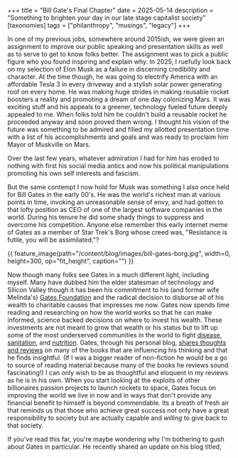 +++
title = "Bill Gate's Final Chapter"
date = 2025-05-14
description = "Something to brighten your day in our late stage capitalist society"
[taxonomies]
tags = ["philanthropy", "musings", "legacy"]
+++

In one of my previous jobs, somewhere around 2015ish, we were given an assignment to improve our public speaking and presentation skills as well as to serve to get to know folks better.  The assignment was to pick a public figure who you found inspiring and explain why.  In 2025, I ruefully look back on my selection of Elon Musk as a failure in discerning credibility and character.  At the time though, he was going to electrify America with an affordable Tesla 3 in every driveway and a stylish solar power generating roof on every home.  He was making huge strides in making reusable rocket boosters a reality and promoting a dream of one day colonizing Mars.  It was exciting stuff and his appeals to a greener, technology fueled future deeply appealed to me.  When folks told him he couldn't build a reusable rocket he proceeded anyway and soon proved them wrong.  I thought his vision of the future was something to be admired and filled my allotted presentation time with a list of his accomplishments and goals and was ready to proclaim him Mayor of Muskville on Mars.

Over the last few years, whatever admiration I had for him has eroded to nothing with first his social media antics and now his political manipulations promoting his own self interests and fascism. 

But the same contempt I now hold for Musk was something I also once held for Bill Gates in the early 00's.  He was the world's richest man at various points in time, invoking an unreasonable sense of envy, and had gotten to that lofty position as CEO of one of the largest software companies in the world.  During his tenure he did some shady things to suppress and overcome his competition.  Anyone else remember this early internet meme of Gates as a member of Star Trek's Borg whose creed was, "Resistance is futile, you will be assimilated."? 

{{ feature_image(path="/content/blog/images/bill-gates-borg.jpg", width=0, height=300, op="fit_height", caption="") }}

Now though many folks see Gates in a much different light, including myself.  Many have dubbed him the elder statesman of technology and Silicon Valley though it has been his commitment to his (and former wife Melinda's) [Gates Foundation](https://www.gatesnotes.com/meet-bill/my-philanthropy) and the radical decision to disburse all of his wealth to charitable causes that impresses me now.  Gates now spends time reading and researching on how the world works so that he can make informed, science backed decisions on where to invest his wealth.  These investments are not meant to grow that wealth or his status but to lift up some of the most underserved communities in the world to fight [disease](https://gcgh.grandchallenges.org/), [sanitation](https://www.gatesfoundation.org/our-work/programs/global-growth-and-opportunity/water-sanitation-and-hygiene/reinvent-the-toilet-challenge-and-expo), and [nutrition](https://www.gatesfoundation.org/our-work/programs/global-growth-and-opportunity/nutrition).  Gates, through his personal blog, [shares thoughts and reviews](https://www.gatesnotes.com/books) on many of the books that are influencing his thinking and that he finds insightful.  (If I was a bigger reader of non-fiction he would be a go to source of reading material because many of the books he reviews sound fascinating!)  I can only wish to be as thoughtful and eloquent in my reviews as he is in his own.  When you start looking at the exploits of other billionaires passion projects to launch rockets to space, Gates focus on improving the world we live in now and in ways that don't provide any financial benefit to himself is beyond commendable.  Its a breath of fresh air that reminds us that those who achieve great success not only have a great responsibility to society but are actually capable and _willing_ to give back to that society.

If you've read this far, you're maybe wondering why I'm bothering to gush about Gates in particular.  He recently shared an update on his blog titled, []()
